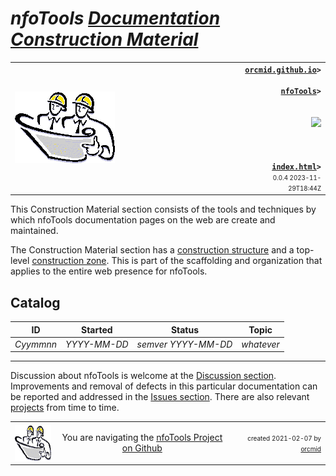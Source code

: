 <!-- index.md 0.0.4                 UTF-8                          2023-11-29
     ----1----|----2----|----3----|----4----|----5----|----6----|----7----|--*

                 NFOTOOLS DOCUMENTATION CONSTRUCTION MATERIAL
     -->

# ***nfoTools** [Documentation Construction Material](.)*

<table border="0" width="100%">
  <tr>
    <td width="72%" align="left">
       <img src="../images/hardhat-logo.gif">
    </td>
    <td width="28%" valign="middle" align="right">
      <b><code><a href="../" target="top">orcmid.github.io</a>&gt;<br />
	  <a href="./" target="_top">nfoTools</a>&gt;
      </code></b>
      <br /><br />
      <a href="https://clustrmaps.com/site/1bw9w" title="Visit tracker">
            <img src="//www.clustrmaps.com/map_v2.png?d=3-2eQV4fOuelVHp_YtztZ0hl9Uj4ei9zLKw_nRgCgyM&cl=ffffff" />
      </a>
      <br /><br />
      <b><code>
         <a href="index.html" target="_top">index.html</a>&gt;</code></b>
      <br />
      <small><small>
        0.0.4 2023-11-29T18:44Z<!-- MAINTAIN THIS MANUALLY -->
      </small></small>
      </td>
  </tr>
</table>

This Construction Material section consists of the tools and techniques by which nfoTools documentation pages on the web are create and maintained.

The Construction Material section has a
[construction structure](index.htm) and a top-level
[construction zone](construction.htm).  This is part of the scaffolding and organization that applies to the entire web presence for nfoTools.

## Catalog

| **ID** | **Started** | **Status** | **Topic** |
|   :-:   |   :-:   |  :-:   |  ---  |
| _Cyymmnn_ | _YYYY-MM-DD_ | _semver YYYY-MM-DD_ | _whatever_ |

----

Discussion about nfoTools is welcome at the
[Discussion section](https://github.com/orcmid/nfoTools/discussions).
Improvements and removal of defects in this particular documentation can be
reported and addressed in the
[Issues section](https://github.com/orcmid/nfoTools/issues).  There are also
relevant [projects](https://github.com/orcmid/nfoTools/projects?type=classic)
from time to time.

<table border="0" cellspacing="3" width="100%">
  <tr>
    <td width="14%">
	<a href="index.htm" target="_top">
       <img border="0" src="../images/hardhat-thumb.gif" alt="Hard Hat Area"
            align="left" width="80" height="57">
       </a>
    </td>
    <td width="54%" valign="middle" align="center">
      You are navigating the <a href="./">nfoTools Project on Github</a></td>
    <td width="30%">
      <p align="right"><font size="-2">created 2021-02-07 by
         <a target="_top" href="../../orcmid">orcmid</a> </font></p>
    </td>
  </tr>
</table>
<!-- ----1----|----2----|----3----|----4----|----5----|----6----|----7----|--*

     0.0.4 2023-11-29T18:44Z Add standard top and bottom banners
     0.0.3 2022-06-16T22:54Z Use improved header strip
     0.0.2 2021-09-20T22:23Z Use current header strip
     0.0.1 2021-09-17T20:04Z Improved Discussion invitation
     0.0.0 2021-09-08T20:12Z Placeholder Hardhat Image and empty Catalog

                *** end of docs/construction/index.md ***
     -->
